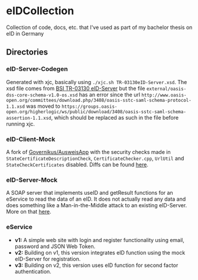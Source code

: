 # eIDCollection
Collection of code, docs, etc. that I've used as part of my bachelor thesis on eID in Germany

## Directories

### eID-Server-Codegen
Generated with xjc, basically using `./xjc.sh TR-03130eID-Server.xsd`. The xsd file comes from [BSI TR-03130 eID-Server](https://www.bsi.bund.de/DE/Themen/Unternehmen-und-Organisationen/Standards-und-Zertifizierung/Technische-Richtlinien/TR-nach-Thema-sortiert/tr03130/TR-03130_node.html) but the file `external/oasis-dss-core-schema-v1.0-os.xsd` has an error since the url `http://www.oasis-open.org/committees/download.php/3408/oasis-sstc-saml-schema-protocol-1.1.xsd` was moved to `https://groups.oasis-open.org/higherlogic/ws/public/download/3408/oasis-sstc-saml-schema-assertion-1.1.xsd`, which should be replaced as such in the file before running xjc.

### eID-Client-Mock
A fork of [Governikus/AusweisApp](https://github.com/Governikus/AusweisApp) with the security checks made in `StateCertificateDescriptionCheck`, `CertificateChecker.cpp`, `UrlUtil` and `StateCheckCertificates` disabled. Diffs can be found [here](eID-Client-Mock/DIFF.md).

### eID-Server-Mock
A SOAP server that implements useID and getResult functions for an eService to read the data of an eID. It does not actually read any data and does something like a Man-in-the-Middle attack to an existing eID-Server. More on that [here](eID-Server-Mock/README.md).

### eService
 - **v1:** A simple web site with login and register functionality using email, password and JSON Web Token.
 - **v2:** Building on v1, this version integrates eID function using the mock eID-Server for registration.
 - **v3:** Building on v2, this version uses eID function for second factor authentication.